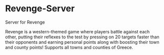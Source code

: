 # Revenge-Server
Server for Revenge

Revenge is a western-themed game where players battle against each other, putting their reflexes to the test by pressing on 20 targets faster than their opponents and earning personal points along with boosting their town and county points! Supports all towns and counties of Greece.
